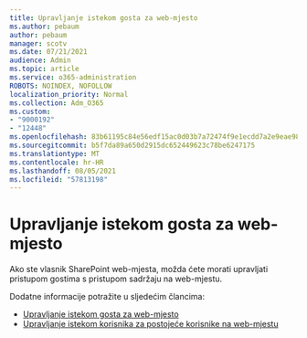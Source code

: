 ```yaml
---
title: Upravljanje istekom gosta za web-mjesto
ms.author: pebaum
author: pebaum
manager: scotv
ms.date: 07/21/2021
audience: Admin
ms.topic: article
ms.service: o365-administration
ROBOTS: NOINDEX, NOFOLLOW
localization_priority: Normal
ms.collection: Adm_O365
ms.custom:
- "9000192"
- "12448"
ms.openlocfilehash: 83b61195c84e56edf15ac0d03b7a72474f9e1ecdd7a2e9eae98bab59c16f1b02
ms.sourcegitcommit: b5f7da89a650d2915dc652449623c78be6247175
ms.translationtype: MT
ms.contentlocale: hr-HR
ms.lasthandoff: 08/05/2021
ms.locfileid: "57813198"
---
```

# <a name="manage-guest-expiration-for-a-site"></a>Upravljanje istekom gosta za web-mjesto

Ako ste vlasnik SharePoint web-mjesta, možda ćete morati upravljati pristupom gostima s pristupom sadržaju na web-mjestu.

Dodatne informacije potražite u sljedećim člancima:

- [Upravljanje istekom gosta za web-mjesto](https://support.microsoft.com/office/manage-guest-expiration-for-a-site-25bee24f-42ad-4ee8-8402-4186eed74dea)
- [Upravljanje istekom korisnika za postojeće korisnike na web-mjestu](/sharepoint/dev/solution-guidance/manage-user-sharing-expiration)